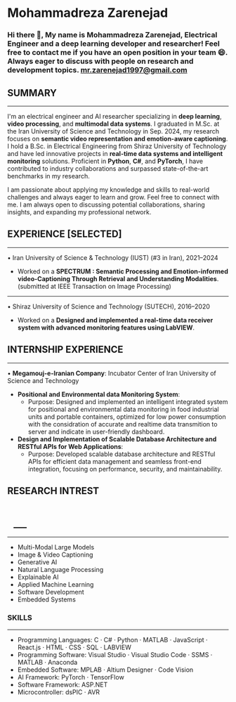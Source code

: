 # Mohammadreza Zarenejad

### Hi there 👋, My name is Mohammadreza Zarenejad, Electrical Engineer and a deep learning developer and researcher! Feel free to contact me if you have an open position in your team 😄. Always eager to discuss with people on research and development topics. mr.zarenejad1997@gmail.com


## SUMMARY
------------
I'm an electrical engineer and AI researcher specializing in **deep learning**, **video processing**, and **multimodal data systems**. I graduated in M.Sc. at the Iran University of Science and Technology in Sep. 2024, my research focuses on **semantic video representation and emotion-aware captioning**. I hold a B.Sc. in Electrical Engineering from Shiraz University of Technology and have led innovative projects in **real-time data systems and intelligent monitoring** solutions. Proficient in **Python**, **C#**, and **PyTorch**, I have contributed to industry collaborations and surpassed state-of-the-art benchmarks in my research.

I am passionate about applying my knowledge and skills to real-world challenges and always eager to learn and grow.
Feel free to connect with me. I am always open to discussing potential collaborations, sharing insights, and expanding my professional network.
## EXPERIENCE [SELECTED]
--------------------------
• Iran University of Science & Technology (IUST) (#3 in Iran), 2021–2024
 - Worked on a **SPECTRUM : Semantic Processing and Emotion-informed video-Captioning Through Retrieval and Understanding Modalities**. 
 (submitted at IEEE Transaction on Image Processing)
--------------------------
• Shiraz University of Science and Technology (SUTECH), 2016–2020
 - Worked on a **Designed and implemented a real-time data receiver system with advanced monitoring features using LabVIEW**.
## INTERNSHIP EXPERIENCE    
--------------------------
•	**Megamouj-e-Iranian Company**: Incubator Center of Iran University of Science and Technology          
  -	**Positional and Environmental data Monitoring System**:
    -	Purpose: Designed and implemented an intelligent integrated system for positional and environmental data monitoring in food industrial units and portable containers, optimized for low power consumption with the considration of accurate and realtime data transmition to server and indicate in user-friendly dashboard.
  -	**Design and Implementation of Scalable Database Architecture and RESTful APIs for Web Applications**:
    -	Purpose: Developed scalable database architecture and RESTful APIs for efficient data management and seamless front-end integration, focusing on performance, security, and maintainability.
## RESEARCH INTREST                                                                                                                                                     ___
-------------------------- 
-	Multi-Modal Large Models
-	Image & Video Captioning
-	Generative AI
-	Natural Language Processing
-	Explainable AI
-	Applied Machine Learning
-	Software Development
-	Embedded Systems

### SKILLS
-------
- Programming Languages: C · C# · Python · MATLAB · JavaScript · React.js · HTML · CSS · SQL · LABVIEW
- Programming Software: Visual Studio · Visual Studio Code · SSMS · MATLAB · Anaconda
- Embedded Software: MPLAB · Altium Designer · Code Vision 
- AI Framework: PyTorch · TensorFlow
- Software Framework: ASP.NET
- Microcontroller: dsPIC · AVR
